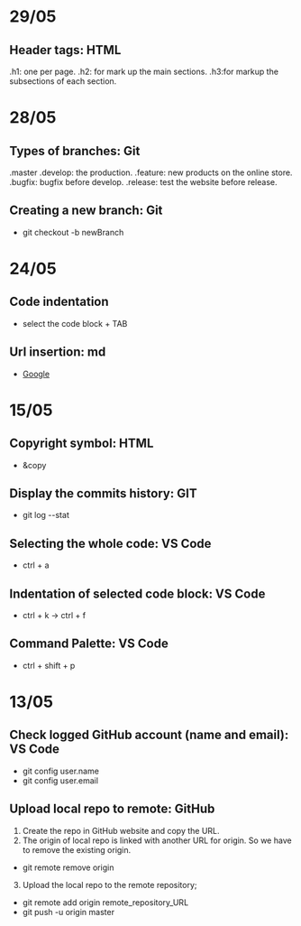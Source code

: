 # 29/05

## Header tags: HTML
.h1: one per page.
.h2: for mark up the main sections.
.h3:for markup the subsections of each section.


# 28/05

## Types of branches: Git
.master
.develop: the production.
.feature: new products on the online store.
.bugfix: bugfix before develop.
.release: test the website before release.

## Creating a new branch: Git
- git checkout -b newBranch



# 24/05 

## Code indentation
- select the code block + TAB

## Url insertion: md
- [Google](https://www.google.com/)



# 15/05

## Copyright symbol: HTML
- &copy

## Display the commits history: GIT
- git log --stat

## Selecting the whole code: VS Code
- ctrl + a

## Indentation of selected code block: VS Code
- ctrl + k -> ctrl + f 

## Command Palette: VS Code
- ctrl + shift + p



# 13/05

## Check logged GitHub account (name and email): VS Code
- git config user.name
- git config user.email

## Upload local repo to remote: GitHub
1. Create the repo in GitHub website and copy the URL.
2. The origin of local repo is linked with another URL for origin. So we have to remove the existing origin.
- git remote remove origin 
3. Upload the local repo to the remote repository;
- git remote add origin remote_repository_URL
- git push -u origin master  
